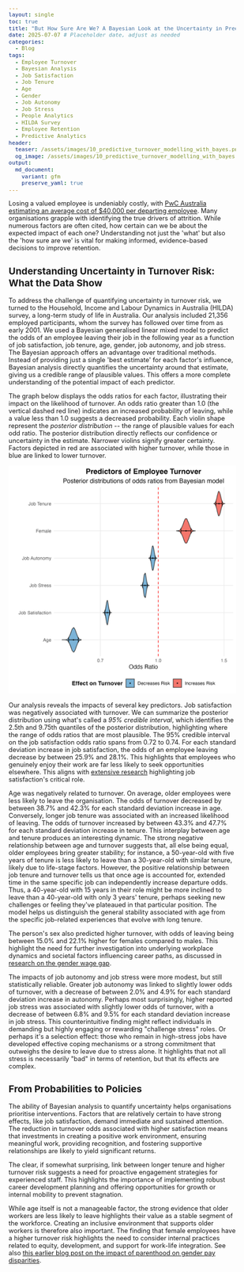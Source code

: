 ```yaml
---
layout: single
toc: true
title: "But How Sure Are We? A Bayesian Look at the Uncertainty in Predicting Turnover"
date: 2025-07-07 # Placeholder date, adjust as needed
categories:
  - Blog
tags:
  - Employee Turnover
  - Bayesian Analysis
  - Job Satisfaction
  - Job Tenure
  - Age
  - Gender
  - Job Autonomy
  - Job Stress
  - People Analytics
  - HILDA Survey
  - Employee Retention
  - Predictive Analytics
header:
  teaser: /assets/images/10_predictive_turnover_modelling_with_bayes.png # Placeholder image path
  og_image: /assets/images/10_predictive_turnover_modelling_with_bayes.png # Placeholder image path
output:
  md_document:
    variant: gfm
    preserve_yaml: true
---
```


<style>
  body {
    font-size: 0.8em; /* Adjust font size just for this page */
  }
</style>

Losing a valued employee is undeniably costly, with [PwC Australia estimating an average cost of $40,000 per departing employee](https://www.pwc.com.au/future-of-work-design-for-the-future/2023-future-of-work-outlook.html). Many organisations grapple with identifying the true drivers of attrition. While numerous factors are often cited, how certain can we be about the expected impact of each one? Understanding not just the 'what' but also the 'how sure are we' is vital for making informed, evidence-based decisions to improve retention.

## Understanding Uncertainty in Turnover Risk: What the Data Show

To address the challenge of quantifying uncertainty in turnover risk, we turned to the Household, Income and Labour Dynamics in Australia (HILDA) survey, a long-term study of life in Australia. Our analysis included 21,356 employed participants, whom the survey has followed over time from as early 2001. We used a Bayesian generalised linear mixed model to predict the odds of an employee leaving their job in the following year as a function of job satisfaction, job tenure, age, gender, job autonomy, and job stress. The Bayesian approach offers an advantage over traditional methods. Instead of providing just a single 'best estimate' for each factor's influence, Bayesian analysis directly quantifies the uncertainty around that estimate, giving us a credible range of plausible values. This offers a more complete understanding of the potential impact of each predictor. 

The graph below displays the odds ratios for each factor, illustrating their impact on the likelihood of turnover. An odds ratio greater than 1.0 (the vertical dashed red line) indicates an increased probability of leaving, while a value less than 1.0 suggests a decreased probability. Each violin shape represent the *posterior distribution* -- the range of plausible values for each odd ratio. The posterior distribution directly reflects our confidence or uncertainty in the estimate. Narrower violins signify greater certainty. Factors depicted in red are associated with higher turnover, while those in blue are linked to lower turnover.

![](/assets/images/10_predictive_turnover_modelling_with_bayes_plot.png)

Our analysis reveals the impacts of several key predictors. Job satisfaction was negatively associated with turnover. We can summarize the posterior distribution using what's called a *95% credible interval*, which identifies the 2.5th and 9.75th quantiles of the posterior distribution, highlighting where the range of odds ratios that are most plausible. The 95% credible interval on the job satisfaction odds ratio spans from 0.72 to 0.74. For each standard deviation increase in job satisfaction, the odds of an employee leaving decrease by between 25.9% and 28.1%. This highlights that employees who genuinely enjoy their work are far less likely to seek opportunities elsewhere. This aligns with [extensive research](https://doi.org/10.1111/peps.12226) highlighting job satisfaction's critical role.

Age was negatively related to turnover. On average, older employees were less likely to leave the organisation. The odds of turnover decreased by between 38.7% and 42.3% for each standard deviation increase in age. Conversely, longer job tenure was associated with an increased likelihood of leaving. The odds of turnover increased by between 43.3% and 47.7% for each standard deviation increase in tenure. This interplay between age and tenure produces an interesting dynamic. The strong negative relationship between age and turnover suggests that, all else being equal, older employees bring greater stability; for instance, a 50-year-old with five years of tenure is less likely to leave than a 30-year-old with similar tenure, likely due to life-stage factors. However, the positive relationship between job tenure and turnover tells us that once age is accounted for, extended time in the same specific job can independently increase departure odds. Thus, a 40-year-old with 15 years in their role might be more inclined to leave than a 40-year-old with only 3 years' tenure, perhaps seeking new challenges or feeling they've plateaued in that particular position. The model helps us distinguish the general stability associated with age from the specific job-related experiences that evolve with long tenure.

The person's sex also predicted higher turnover, with odds of leaving being between 15.0% and 22.1% higher for females compared to males. This highlight the need for further investigation into underlying workplace dynamics and societal factors influencing career paths, as discussed in [research on the gender wage gap](https://www.aeaweb.org/articles?id=10.1257/jel.20160995). 

The impacts of job autonomy and job stress were more modest, but still statistically reliable. Greater job autonomy was linked to slightly lower odds of turnover, with a decrease of between 2.0% and 4.9% for each standard deviation increase in autonomy. Perhaps most surprisingly, higher reported job stress was associated with slightly lower odds of turnover, with a decrease of between 6.8% and 9.5% for each standard deviation increase in job stress. This counterintuitive finding might reflect individuals in demanding but highly engaging or rewarding "challenge stress" roles. Or perhaps it's a selection effect: those who remain in high-stress jobs have developed effective coping mechanisms or a strong commitment that outweighs the desire to leave due to stress alone. It highlights that not all stress is necessarily "bad" in terms of retention, but that its effects are complex.

## From Probabilities to Policies

The ability of Bayesian analysis to quantify uncertainty helps organisations prioritise interventions. Factors that are relatively certain to have strong effects, like job satisfaction, demand immediate and sustained attention. The reduction in turnover odds associated with higher satisfaction means that investments in creating a positive work environment, ensuring meaningful work, providing recognition, and fostering supportive relationships are likely to yield significant returns.

The clear, if somewhat surprising, link between longer tenure and higher turnover risk suggests a need for proactive engagement strategies for experienced staff. This highlights the importance of implementing robust career development planning and offering opportunities for growth or internal mobility to prevent stagnation.

While age itself is not a manageable factor, the strong evidence that older workers are less likely to leave highlights their value as a stable segment of the workforce. Creating an inclusive environment that supports older workers is therefore also important. The finding that female employees have a higher turnover risk highlights the need to consider internal practices related to equity, development, and support for work-life integration. See also [this earlier blog post on the impact of parenthood on gender pay disparities](https://ballardtj.github.io/blog/parenthood-career-earning/).

<!--

## Next Steps

Predicting employee turnover involves considering a range of factors, each with effects that vary in their strength and level of certainty. A Bayesian approach allows us to directly account for this uncertainty, giving policy makers better information that can lead to more informed decisions about retention strategies. 

Want to explore how these predictive factors play out in your organisation? I specialise in applying advanced analytics, including Bayesian methods, to workforce data, helping organisations uncover actionable insights into employee turnover and develop targeted retention initiatives.

[Get in touch](mailto:t.ballard@uq.edu.au) to discuss how we can apply these analytical approaches to your organisation's unique talent management challenges.

-->